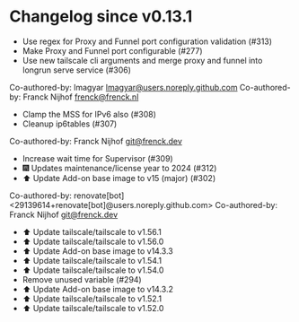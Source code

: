 # Changelog since v0.13.1
- Use regex for Proxy and Funnel port configuration validation (#313) 
- Make Proxy and Funnel port configurable (#277) 
- Use new tailscale cli arguments and merge proxy and funnel into longrun serve service (#306)

Co-authored-by: lmagyar <lmagyar@users.noreply.github.com>
Co-authored-by: Franck Nijhof <frenck@frenck.nl> 
- Clamp the MSS for IPv6 also (#308) 
- Cleanup ip6tables (#307)

Co-authored-by: Franck Nijhof <git@frenck.dev> 
- Increase wait time for Supervisor (#309) 
- 🎆 Updates maintenance/license year to 2024 (#312) 
- ⬆️ Update Add-on base image to v15 (major) (#302)

Co-authored-by: renovate[bot] <29139614+renovate[bot]@users.noreply.github.com>
Co-authored-by: Franck Nijhof <git@frenck.dev> 
- ⬆️ Update tailscale/tailscale to v1.56.1 
- ⬆️ Update tailscale/tailscale to v1.56.0 
- ⬆️ Update Add-on base image to v14.3.3 
- ⬆️ Update tailscale/tailscale to v1.54.1 
- ⬆️ Update tailscale/tailscale to v1.54.0 
- Remove unused variable (#294) 
- ⬆️ Update Add-on base image to v14.3.2 
- ⬆️ Update tailscale/tailscale to v1.52.1 
- ⬆️ Update tailscale/tailscale to v1.52.0 
